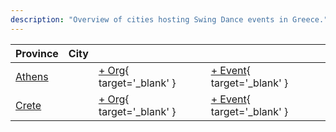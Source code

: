 ```yaml
---
description: "Overview of cities hosting Swing Dance events in Greece."
---
```


| Province | City | | |
| --- | --- | --- | --- |
| [Athens](by_city.md#athens) | | [+ Org](https://github.com/swingdance/orgs/issues/new?assignees=&labels=add+org&projects=&template=02-add_entity.yml&title=%5Bgr%5D%20%3CName%3E&region=gr&province=Athens&city=Athens){ target='_blank' } | [+ Event](https://github.com/swingdance/events/issues/new?assignees=&labels=add+event&projects=&template=02-add_entity.yml&title=%5B2024%2Fgr%5D%20%3CName%3E&region=gr&province=Athens&city=Athens&org_id=&date_starts=2024-&date_ends=2024-){ target='_blank' } |
| [Crete](by_city.md#crete) | | [+ Org](https://github.com/swingdance/orgs/issues/new?assignees=&labels=add+org&projects=&template=02-add_entity.yml&title=%5Bgr%5D%20%3CName%3E&region=gr&province=Crete&city=Crete){ target='_blank' } | [+ Event](https://github.com/swingdance/events/issues/new?assignees=&labels=add+event&projects=&template=02-add_entity.yml&title=%5B2024%2Fgr%5D%20%3CName%3E&region=gr&province=Crete&city=Crete&org_id=&date_starts=2024-&date_ends=2024-){ target='_blank' } |
